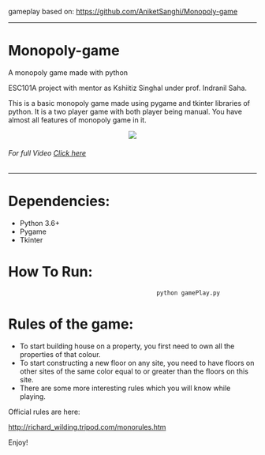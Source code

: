 gameplay based on: https://github.com/AniketSanghi/Monopoly-game

---

# Monopoly-game

A monopoly game made with python

ESC101A project with mentor as Kshiitiz Singhal under prof. Indranil Saha.

This is a basic monopoly game made using pygame and tkinter libraries of python. It is a two player game with both player being manual. You have almost all features of monopoly game in it.


<p align="center"><img src="https://user-images.githubusercontent.com/31285713/44485590-bb130780-a66e-11e8-9f29-60ffd5cfc812.gif" /></p>

###### For full Video [Click here](https://www.facebook.com/aniket.sanghi.7/videos/1990737181169959/)

---



# Dependencies:

- Python 3.6+
- Pygame
- Tkinter

# How To Run:

                                              python gamePlay.py

# Rules of the game:

- To start building house on a property, you first need to own all the properties of that colour.
- To start constructing a new floor on any site, you need to have floors on other sites of the same color equal to or greater than the floors on this site.
- There are some more interesting rules which you will know while playing.

Official rules are here: 

   http://richard_wilding.tripod.com/monorules.htm

Enjoy!


